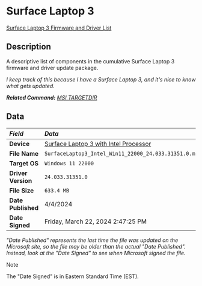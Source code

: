 # Surface Laptop 3

[Surface Laptop 3 Firmware and Driver List](SurfaceLaptop3Drivers.txt)

## Description

A descriptive list of components in the cumulative Surface Laptop 3 firmware and driver update package.

*I keep track of this because I have a Surface Laptop 3, and it's nice to know what gets updated.*

***Related Command:** [MSI TARGETDIR](../msi.md#unpacking-msi-into-directory-targetdir)*

## Data

| *Field*            | *Data*                                                                                             |
|:-------------------|:---------------------------------------------------------------------------------------------------|
| **Device**         | [Surface Laptop 3 with Intel Processor](https://www.microsoft.com/download/details.aspx?id=100429) |
| **File Name**      | `SurfaceLaptop3_Intel_Win11_22000_24.033.31351.0.msi`                                              |
| **Target OS**      | `Windows 11 22000`                                                                                 |
| **Driver Version** | `24.033.31351.0`                                                                                   |
| **File Size**      | `633.4 MB`                                                                                         |
| **Date Published** | 4/4/2024                                                                                           |
| **Date Signed**    | Friday, March 22, 2024 2:47:25 PM                                                                  |

*"Date Published" represents the last time the file was updated on the Microsoft site,
so the file may be older than the actual "Date Published".
Instead, look at the "Date Signed" to see when Microsoft signed the file.*

> [!NOTE]  
> The "Date Signed" is in Eastern Standard Time (EST).